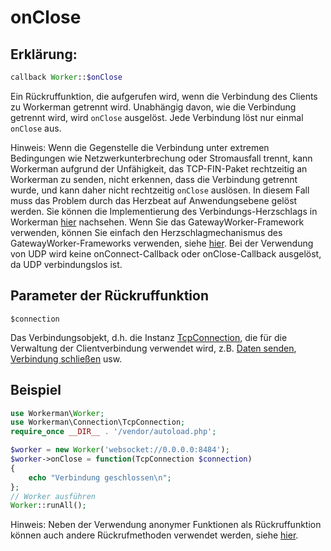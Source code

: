 # onClose
## Erklärung:
```php
callback Worker::$onClose
```

Ein Rückruffunktion, die aufgerufen wird, wenn die Verbindung des Clients zu Workerman getrennt wird. Unabhängig davon, wie die Verbindung getrennt wird, wird ```onClose``` ausgelöst. Jede Verbindung löst nur einmal ```onClose``` aus.

Hinweis: Wenn die Gegenstelle die Verbindung unter extremen Bedingungen wie Netzwerkunterbrechung oder Stromausfall trennt, kann Workerman aufgrund der Unfähigkeit, das TCP-FIN-Paket rechtzeitig an Workerman zu senden, nicht erkennen, dass die Verbindung getrennt wurde, und kann daher nicht rechtzeitig ```onClose``` auslösen. In diesem Fall muss das Problem durch das Herzbeat auf Anwendungsebene gelöst werden. Sie können die Implementierung des Verbindungs-Herzschlags in Workerman [hier](../faq/heartbeat.md) nachsehen. Wenn Sie das GatewayWorker-Framework verwenden, können Sie einfach den Herzschlagmechanismus des GatewayWorker-Frameworks verwenden, siehe [hier](https://doc2.workerman.net/heartbeat.html). Bei der Verwendung von UDP wird keine onConnect-Callback oder onClose-Callback ausgelöst, da UDP verbindungslos ist.

## Parameter der Rückruffunktion
 ``` $connection ```

Das Verbindungsobjekt, d.h. die Instanz [TcpConnection](../tcp-connection.md), die für die Verwaltung der Clientverbindung verwendet wird, z.B. [Daten senden](../tcp-connection/send.md), [Verbindung schließen](../tcp-connection/close.md) usw.

## Beispiel

```php
use Workerman\Worker;
use Workerman\Connection\TcpConnection;
require_once __DIR__ . '/vendor/autoload.php';

$worker = new Worker('websocket://0.0.0.0:8484');
$worker->onClose = function(TcpConnection $connection)
{
    echo "Verbindung geschlossen\n";
};
// Worker ausführen
Worker::runAll();
```

Hinweis: Neben der Verwendung anonymer Funktionen als Rückruffunktion können auch andere Rückrufmethoden verwendet werden, siehe [hier](../faq/callback_methods.md).
